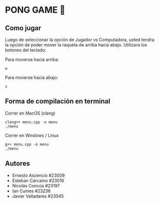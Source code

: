# PONG GAME 🏓

## Como jugar
Luego de seleccionar la opción de Jugador vs Computadora, usted tendra la opción de poder mover la raqueta de arriba hacia abajo. 
Utilizara los botones del teclado:

Para moverse hacia arriba:
```
w
```
Para moverse hacia abajo:
```
s
```


## Forma de compilación en terminal

Correr en MacOS (clang)
```
clang++ menu.cpp -o menu
./menu
```
Correr en Windows / Linux

```
g++ menu.cpp -o menu
./menu
```


## Autores
- Ernesto Ascencio #23009
- Esteban Cárcamo #23016
- Nicolás Concúa #23197
- Ian Cumes #23236
- Javier Valladares #23045

